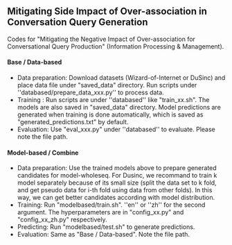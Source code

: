 ## Mitigating Side Impact of Over-association in Conversation Query Generation

Codes for "Mitigating the Negative Impact of Over-association for Conversational Query Production" (Information Processing & Management).

#### Base / Data-based
* Data preparation: Download datasets (Wizard-of-Internet or DuSinc) and place data file under "saved_data" directory. Run scripts under ''databased/prepare_data_xxx.py'' to process data.
* Training : Run scripts are under ''databased'' like "train_xx.sh". The models are also saved in "saved_data" directory. Model predictions are generated when training is done automatically, which is saved as "generated_predictions.txt" by default.
* Evaluation: Use "eval_xxx.py" under ''databased'' to evaluate. Please note the file path.

#### Model-based / Combine
* Data preparation: Use the trained models above to prepare generated candidates for model-wholeseq. For Dusinc, we recommand to train k model separately because of its small size (split the data set to k fold, and get pseudo data for i-th fold using data from other folds). In this way, we can get better candidates according with model distribution.
* Training: Run "modelbased/train.sh". ''en'' or ''zh'' for the second argument. The hyperparameters are in "config_xx.py" and "config_xx_zh.py" respectively.
* Predicting: Run "modelbased/test.sh" to generate predictions.
* Evaluation: Same as "Base / Data-based". Note the file path.
